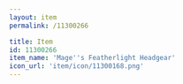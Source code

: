 ```yaml
---
layout: item
permalink: /11300266

title: Item
id: 11300266
item_name: 'Mage''s Featherlight Headgear'
icon_url: 'item/icon/11300168.png'
---
```

